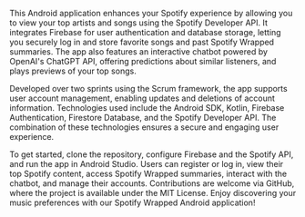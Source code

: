 This Android application enhances your Spotify experience by allowing you to view your top artists and songs using the Spotify Developer API. It integrates Firebase for user authentication and database storage, letting you securely log in and store favorite songs and past Spotify Wrapped summaries. The app also features an interactive chatbot powered by OpenAI's ChatGPT API, offering predictions about similar listeners, and plays previews of your top songs.

Developed over two sprints using the Scrum framework, the app supports user account management, enabling updates and deletions of account information. Technologies used include the Android SDK, Kotlin, Firebase Authentication, Firestore Database, and the Spotify Developer API. The combination of these technologies ensures a secure and engaging user experience.

To get started, clone the repository, configure Firebase and the Spotify API, and run the app in Android Studio. Users can register or log in, view their top Spotify content, access Spotify Wrapped summaries, interact with the chatbot, and manage their accounts. Contributions are welcome via GitHub, where the project is available under the MIT License. Enjoy discovering your music preferences with our Spotify Wrapped Android application!






